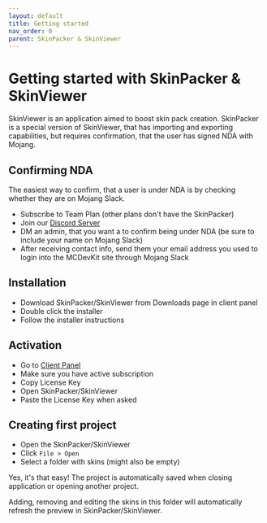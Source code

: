 ```yaml
---
layout: default
title: Getting started
nav_order: 0
parent: SkinPacker & SkinViewer
---
```


# Getting started with SkinPacker & SkinViewer

SkinViewer is an application aimed to boost skin pack creation. SkinPacker is a special version of SkinViewer, that has importing and exporting capabilities, but requires confirmation, that the user has signed NDA with Mojang.

## Confirming NDA

The easiest way to confirm, that a user is under NDA is by checking whether they are on Mojang Slack.

* Subscribe to Team Plan (other plans don't have the SkinPacker)
* Join our [Discord Server](https://discord.gg/Yv4TCKEdQq)
* DM an admin, that you want a to confirm being under NDA (be sure to include your name on Mojang Slack)
* After receiving contact info, send them your email address you used to login into the MCDevKit site through Mojang Slack

## Installation

* Download SkinPacker/SkinViewer from Downloads page in client panel
* Double click the installer
* Follow the installer instructions

## Activation

* Go to [Client Panel](https://mcdevkikt.com/panel)
* Make sure you have active subscription
* Copy License Key
* Open SkinPacker/SkinViewer
* Paste the License Key when asked


## Creating first project

* Open the SkinPacker/SkinViewer
* Click `File > Open`
* Select a folder with skins (might also be empty)

Yes, it's that easy! The project is automatically saved when closing application or opening another project.

Adding, removing and editing the skins in this folder will automatically refresh the preview in SkinPacker/SkinViewer.
